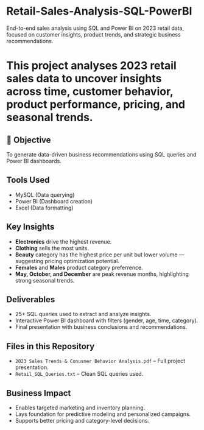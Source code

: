 # Retail-Sales-Analysis-SQL-PowerBI
End-to-end sales analysis using SQL and Power BI on 2023 retail data, focused on customer insights, product trends, and strategic business recommendations.

# This project analyses 2023 retail sales data to uncover insights across time, customer behavior, product performance, pricing, and seasonal trends.

## 📌 Objective
To generate data-driven business recommendations using SQL queries and Power BI dashboards.

##  Tools Used
- MySQL (Data querying)
- Power BI (Dashboard creation)
- Excel (Data formatting)

##  Key Insights
- **Electronics** drive the highest revenue.
- **Clothing** sells the most units.
- **Beauty** category has the highest price per unit but lower volume — suggesting pricing optimization potential.
- **Females** and **Males** product category preferrence. 
- **May, October, and December** are peak revenue months, highlighting strong seasonal trends.

##  Deliverables
-  25+ SQL queries used to extract and analyze insights.
-  Interactive Power BI dashboard with filters (gender, age, time, category).
-  Final presentation with business conclusions and recommendations.

##  Files in this Repository
- `2023 Sales Trends & Conusmer Behavior Analysis.pdf` – Full project presentation.
- `Retail_SQL_Queries.txt` – Clean SQL queries used.

##  Business Impact
- Enables targeted marketing and inventory planning.
- Lays foundation for predictive modeling and personalized campaigns.
- Supports better pricing and category-level decisions.
